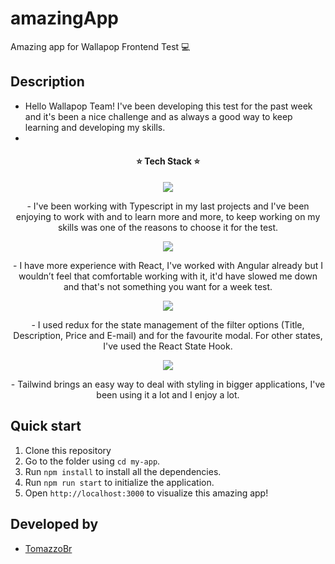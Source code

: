 # amazingApp 
Amazing app for Wallapop Frontend Test 💻

## Description
- Hello Wallapop Team! I've been developing this test for the past week and it's been a nice challenge and as always a good way to keep learning and developing my skills.
- 
<h4 align="center">
⭐️ Tech Stack ⭐️
</h4>

<p align="center">
<img src="https://img.shields.io/badge/TypeScript-007ACC?style=for-the-badge&logo=typescript&logoColor=white" />
</p>
<p align="center">
 - I've been working with Typescript in my last projects and I've been enjoying to work with and to learn more and more, to keep working on my skills was one of the reasons to choose it for the test.    
</p>
<p align="center">
<img src="https://img.shields.io/badge/React-20232A?style=for-the-badge&logo=react&logoColor=61DAFB" />
</p>
<p align="center">
 - I have more experience with React, I've worked with Angular already but I wouldn’t feel that comfortable working with it, it'd have slowed me down and that's not something you want for a week test.
</p>
<p align="center">
<img align="center" src="https://img.shields.io/badge/Redux-593D88?style=for-the-badge&logo=redux&logoColor=white" />
</p>
<p align="center">
 - I used redux for the state management of the filter options (Title, Description, Price and E-mail) and for the favourite modal. For other states, I've used the React State Hook.
</p>
<p align="center">
<img align="center" src="https://img.shields.io/badge/Tailwind_CSS-38B2AC?style=for-the-badge&logo=tailwind-css&logoColor=white" />
</p>
<p align="center">
 - Tailwind brings an easy way to deal with styling in bigger applications, I've been using it a lot and I enjoy a lot.
</p>

## Quick start

1. Clone this repository
2. Go to the folder using `cd my-app`.
3. Run `npm install` to install all the dependencies.
4. Run `npm run start` to initialize the application.
5. Open `http://localhost:3000` to visualize this amazing app!

## Developed by

- [TomazzoBr](https://github.com/TomazzoBr)
